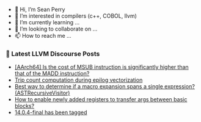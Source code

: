 - 👋 Hi, I’m Sean Perry
- 👀 I’m interested in compilers (c++, COBOL, llvm)
- 🌱 I’m currently learning ...
- 💞️ I’m looking to collaborate on ...
- 📫 How to reach me ...

<!---
s66perry/s66perry is a ✨ special ✨ repository because its `README.md` (this file) appears on your GitHub profile.
You can click the Preview link to take a look at your changes.
--->
### 📕 Latest LLVM Discourse Posts

<!-- DISCOURSE-LLVM:START -->
- [[AArch64] Is the cost of MSUB instruction is significantly higher than that of the MADD instruction?](https://discourse.llvm.org/t/aarch64-is-the-cost-of-msub-instruction-is-significantly-higher-than-that-of-the-madd-instruction/62963#post_4)
- [Trip count computation during epilog vectorization](https://discourse.llvm.org/t/trip-count-computation-during-epilog-vectorization/6046#post_2)
- [Best way to determine if a macro expansion spans a single expression? &lpar;ASTRecursiveVisitor&rpar;](https://discourse.llvm.org/t/best-way-to-determine-if-a-macro-expansion-spans-a-single-expression-astrecursivevisitor/63091#post_3)
- [How to enable newly added registers to transfer args between basic blocks?](https://discourse.llvm.org/t/how-to-enable-newly-added-registers-to-transfer-args-between-basic-blocks/63100#post_1)
- [14.0.4-final has been tagged](https://discourse.llvm.org/t/14-0-4-final-has-been-tagged/62750#post_10)
<!-- DISCOURSE-LLVM:END -->
